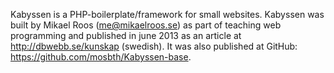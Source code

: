Kabyssen is a PHP-boilerplate/framework for small websites. Kabyssen was built by Mikael Roos (me@mikaelroos.se) as part of teaching web programming and published in june 2013 as an article at http://dbwebb.se/kunskap (swedish). It was also published at GitHub: https://github.com/mosbth/Kabyssen-base.
